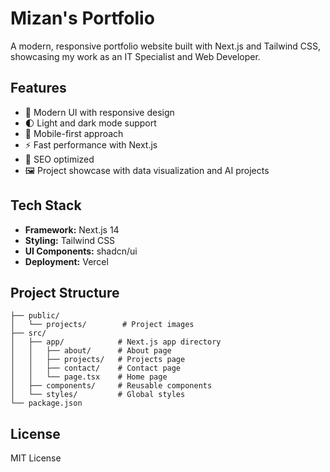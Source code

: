 # Mizan's Portfolio

A modern, responsive portfolio website built with Next.js and Tailwind CSS, showcasing my work as an IT Specialist and Web Developer.

## Features

- 🎨 Modern UI with responsive design
- 🌓 Light and dark mode support
- 📱 Mobile-first approach
- ⚡ Fast performance with Next.js
- 🎯 SEO optimized
- 🖼️ Project showcase with data visualization and AI projects

## Tech Stack

- **Framework:** Next.js 14
- **Styling:** Tailwind CSS
- **UI Components:** shadcn/ui
- **Deployment:** Vercel 

## Project Structure

```
├── public/
│   └── projects/        # Project images
├── src/
│   ├── app/            # Next.js app directory
│   │   ├── about/      # About page
│   │   ├── projects/   # Projects page
│   │   ├── contact/    # Contact page
│   │   └── page.tsx    # Home page
│   ├── components/     # Reusable components
│   └── styles/         # Global styles
└── package.json
```

## License

MIT License
 